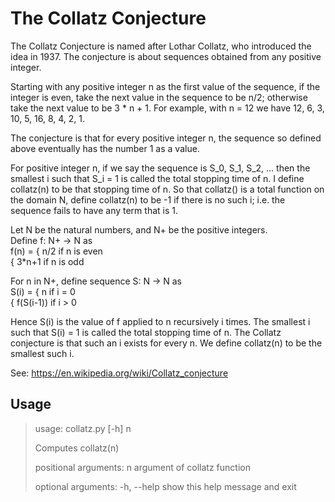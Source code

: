 <h1>The Collatz Conjecture</h1>
The Collatz Conjecture is named after Lothar Collatz, who introduced the idea in 1937. The conjecture is about sequences obtained from any positive integer.  

Starting with any positive integer n as the first value of the sequence, if the integer is even, take the next value in the sequence to be n/2; otherwise take the next value to be 3 * n + 1. For example, with n = 12 we have 12, 6, 3, 10, 5, 16, 8, 4, 2, 1.

The conjecture is that for every positive integer n, the sequence so defined above eventually has the number 1 as a value. 

For positive integer n, if we say the sequence is S_0, S_1, S_2, ...  then the smallest i such that S_i = 1 is called the total stopping time of n. I define collatz(n) to be that stopping time of n. So that collatz() is a total function on the domain N, define collatz(n) to be -1 if there is no such i; i.e. the sequence fails to have any term that is 1.

Let N be the natural numbers, and N+ be the positive integers.  
Define f: N+ -> N as  
f(n) = { n/2      if n is even  
       { 3*n+1    if n is odd  

For n in N+, define sequence S: N -> N as  
S(i) = { n         if i = 0  
       { f(S(i-1)) if i > 0  

Hence S(i) is the value of f applied to n recursively i times.
The smallest i such that S(i) = 1 is called the total stopping time of n.
The Collatz conjecture is that such an i exists for every n.
We define collatz(n) to be the smallest such i.

See: https://en.wikipedia.org/wiki/Collatz_conjecture

<h2>Usage</h2>

> usage: collatz.py [-h] n
> 
> Computes collatz(n)
> 
> positional arguments:
>   n           argument of collatz function
> 
> optional arguments:
>   -h, --help  show this help message and exit
